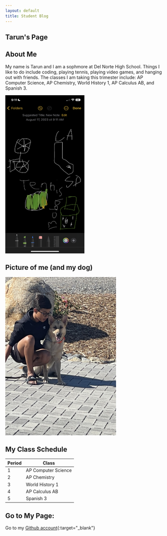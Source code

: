 ```yaml
---
layout: default
title: Student Blog
---
```





## Tarun's Page


## About Me

My name is Tarun and I am a sophmore at Del Norte High School. Things I like to do include coding, playing tennis, playing video games, and hanging out with friends. The classes I am taking this trimester include: AP Computer Science, AP Chemistry, World History 1, AP Calculus AB, and Spanish 3.

<img src="images/IMG_0886.PNG"  width="250" height="500">



## Picture of me (and my dog)

<img src="images/IMG_4992-preview.jpg"  width="350" height="500">

## My Class Schedule

| Period      | Class |
| ----------- | ----------- |
|1    | AP Computer Science       |
|2    | AP Chemistry        |
|3    | World History 1        |
|4    | AP Calculus AB        |
|5    | Spanish 3        |



## Go to My Page:


Go to my [Github account](https://github.com/Djxnxnx){:target="_blank"}
